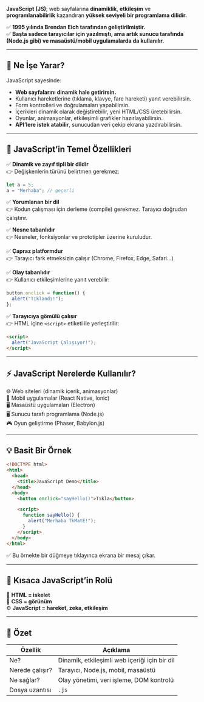 
**JavaScript (JS)**; web sayfalarına **dinamiklik**, **etkileşim** ve **programlanabilirlik** kazandıran **yüksek seviyeli bir programlama dilidir.**

✅ **1995 yılında Brendan Eich tarafından geliştirilmiştir.**  
✅ **Başta sadece tarayıcılar için yazılmıştı, ama artık sunucu tarafında (Node.js gibi) ve masaüstü/mobil uygulamalarda da kullanılır.**

---

## 🎨 **Ne İşe Yarar?**

JavaScript sayesinde:

- **Web sayfalarını dinamik hale getirirsin.**
- Kullanıcı hareketlerine (tıklama, klavye, fare hareketi) yanıt verebilirsin.
- Form kontrolleri ve doğrulamaları yapabilirsin.
- İçerikleri dinamik olarak değiştirebilir, yeni HTML/CSS üretebilirsin.
- Oyunlar, animasyonlar, etkileşimli grafikler hazırlayabilirsin.
- **API’lere istek atabilir**, sunucudan veri çekip ekrana yazdırabilirsin.

---

## 📝 **JavaScript’in Temel Özellikleri**

✅ **Dinamik ve zayıf tipli bir dildir**  
👉 Değişkenlerin türünü belirtmen gerekmez:

```js
let a = 5;
a = "Merhaba"; // geçerli
```

✅ **Yorumlanan bir dil**  
👉 Kodun çalışması için derleme (compile) gerekmez. Tarayıcı doğrudan çalıştırır.

✅ **Nesne tabanlıdır**  
👉 Nesneler, fonksiyonlar ve prototipler üzerine kuruludur.

✅ **Çapraz platformdur**  
👉 Tarayıcı fark etmeksizin çalışır (Chrome, Firefox, Edge, Safari…)

✅ **Olay tabanlıdır**  
👉 Kullanıcı etkileşimlerine yanıt verebilir:

```js
button.onclick = function() {
  alert("Tıklandı!");
};
```

✅ **Tarayıcıya gömülü çalışır**  
👉 HTML içine `<script>` etiketi ile yerleştirilir:

```html
<script>
  alert("JavaScript Çalışıyor!");
</script>
```

---

## ⚡ **JavaScript Nerelerde Kullanılır?**

🌐 Web siteleri (dinamik içerik, animasyonlar)  
📱 Mobil uygulamalar (React Native, Ionic)  
🖥️ Masaüstü uygulamaları (Electron)  
🖥️ Sunucu tarafı programlama (Node.js)  
🎮 Oyun geliştirme (Phaser, Babylon.js)

---

## 💡 **Basit Bir Örnek**

```html
<!DOCTYPE html>
<html>
  <head>
    <title>JavaScript Demo</title>
  </head>
  <body>
    <button onclick="sayHello()">Tıkla</button>

    <script>
      function sayHello() {
        alert("Merhaba TkMatE!");
      }
    </script>
  </body>
</html>
```

✅ Bu örnekte bir düğmeye tıklayınca ekrana bir mesaj çıkar.

---

## 📌 **Kısaca JavaScript’in Rolü**

📝 **HTML = iskelet**  
🎨 **CSS = görünüm**  
⚙️ **JavaScript = hareket, zeka, etkileşim**

---

## 🎯 **Özet**

|Özellik|Açıklama|
|---|---|
|Ne?|Dinamik, etkileşimli web içeriği için bir dil|
|Nerede çalışır?|Tarayıcı, Node.js, mobil, masaüstü|
|Ne sağlar?|Olay yönetimi, veri işleme, DOM kontrolü|
|Dosya uzantısı|`.js`|